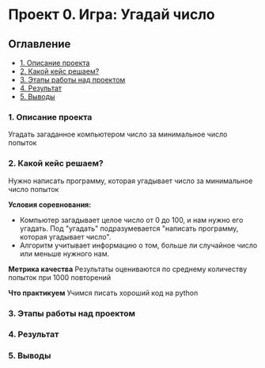 # Проект 0. Игра: Угадай число

## Оглавление
* [1. Описание проекта](https://github.com/dafe1988/SF-DSPR-174/tree/main/Project_0#1-описание-проекта)
* [2. Какой кейс решаем?](https://github.com/dafe1988/SF-DSPR-174/tree/main/Project_0#2-какой-кейс-решаем)
* [3. Этапы работы над проектом](https://github.com/dafe1988/SF-DSPR-174/tree/main/Project_0#3-этапы-работы-над-проектом)
* [4. Результат](https://github.com/dafe1988/SF-DSPR-174/tree/main/Project_0#4-результат)
* [5. Выводы](https://github.com/dafe1988/SF-DSPR-174/tree/main/Project_0#5-выводы)

### 1. Описание проекта

Угадать загаданное компьютером число за минимальное число попыток

### 2. Какой кейс решаем?

Нужно написать программу, которая угадывает число за минимальное число попыток

**Условия соревнования:**
- Компьютер загадывает целое число от 0 до 100, и нам нужно его угадать. Под "угадать" подразумевается "написать программу, которая угадывает число".
- Алгоритм учитывает информацию о том, больше ли случайное число или меньше нужного нам.

**Метрика качества**
Результаты оцениваются по среднему количеству попыток при 1000 повторений

**Что практикуем**
Учимся писать хороший код на python

### 3. Этапы работы над проектом

### 4. Результат

### 5. Выводы

